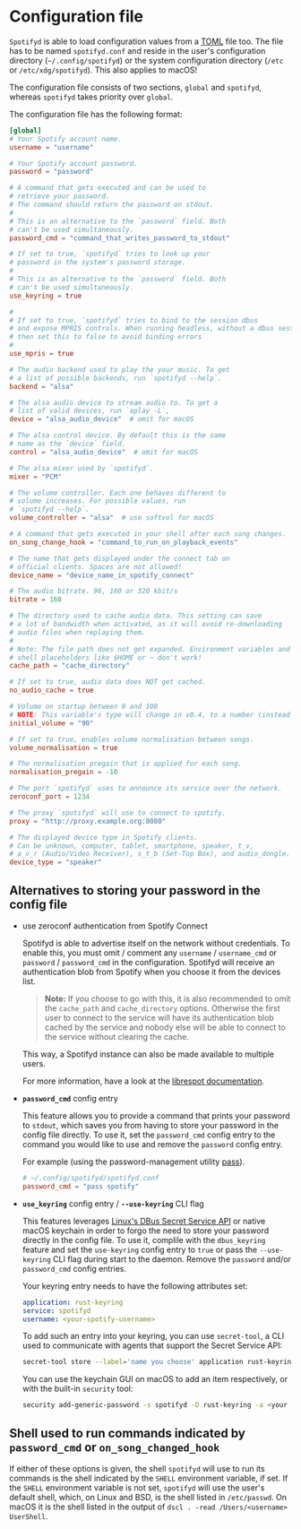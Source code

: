 # Configuration file

`Spotifyd` is able to load configuration values from a [TOML](https://toml.io/en/v0.5.0) file too. The file has to be named `spotifyd.conf` and reside in the user's configuration directory (`~/.config/spotifyd`) or the system configuration directory (`/etc` or `/etc/xdg/spotifyd`). This also applies to macOS!

The configuration file consists of two sections, `global` and `spotifyd`, whereas `spotifyd` takes priority over `global`.

The configuration file has the following format:

```toml
[global]
# Your Spotify account name.
username = "username"

# Your Spotify account password.
password = "password"

# A command that gets executed and can be used to
# retrieve your password.
# The command should return the password on stdout.
#
# This is an alternative to the `password` field. Both
# can't be used simultaneously.
password_cmd = "command_that_writes_password_to_stdout"

# If set to true, `spotifyd` tries to look up your
# password in the system's password storage.
#
# This is an alternative to the `password` field. Both
# can't be used simultaneously.
use_keyring = true

#
# If set to true, `spotifyd` tries to bind to the session dbus
# and expose MPRIS controls. When running headless, without a dbus session,
# then set this to false to avoid binding errors
#
use_mpris = true

# The audio backend used to play the your music. To get
# a list of possible backends, run `spotifyd --help`.
backend = "alsa"

# The alsa audio device to stream audio to. To get a
# list of valid devices, run `aplay -L`,
device = "alsa_audio_device"  # omit for macOS

# The alsa control device. By default this is the same
# name as the `device` field.
control = "alsa_audio_device"  # omit for macOS

# The alsa mixer used by `spotifyd`.
mixer = "PCM"

# The volume controller. Each one behaves different to
# volume increases. For possible values, run
# `spotifyd --help`.
volume_controller = "alsa"  # use softvol for macOS

# A command that gets executed in your shell after each song changes.
on_song_change_hook = "command_to_run_on_playback_events"

# The name that gets displayed under the connect tab on
# official clients. Spaces are not allowed!
device_name = "device_name_in_spotify_connect"

# The audio bitrate. 96, 160 or 320 kbit/s
bitrate = 160

# The directory used to cache audio data. This setting can save
# a lot of bandwidth when activated, as it will avoid re-downloading
# audio files when replaying them.
#
# Note: The file path does not get expanded. Environment variables and
# shell placeholders like $HOME or ~ don't work!
cache_path = "cache_directory"

# If set to true, audio data does NOT get cached.
no_audio_cache = true

# Volume on startup between 0 and 100
# NOTE: This variable's type will change in v0.4, to a number (instead of string)
initial_volume = "90"

# If set to true, enables volume normalisation between songs.
volume_normalisation = true

# The normalisation pregain that is applied for each song.
normalisation_pregain = -10

# The port `spotifyd` uses to announce its service over the network.
zeroconf_port = 1234

# The proxy `spotifyd` will use to connect to spotify.
proxy = "http://proxy.example.org:8080"

# The displayed device type in Spotify clients.
# Can be unknown, computer, tablet, smartphone, speaker, t_v,
# a_v_r (Audio/Video Receiver), s_t_b (Set-Top Box), and audio_dongle.
device_type = "speaker"
```

## Alternatives to storing your password in the config file <!-- omit in toc -->

- use zeroconf authentication from Spotify Connect

  Spotifyd is able to advertise itself on the network without credentials. To enable this, you must omit / comment any `username` / `username_cmd` or `password` / `password_cmd` in the configuration. Spotifyd will receive an authentication blob from Spotify when you choose it from the devices list.

  > __Note:__ If you choose to go with this, it is also recommended to omit the `cache_path` and `cache_directory` options. Otherwise the first user to connect to the service will have its authentication blob cached by the service and nobody else will be able to connect to the service without clearing the cache.

  This way, a Spotifyd instance can also be made available to multiple users.

  For more information, have a look at the [librespot documentation][librespot-docs].

- **`password_cmd`** config entry

  This feature allows you to provide a command that prints your password to `stdout`, which saves you from having to store your password in the config file directly. To use it, set the `password_cmd` config entry to the command you would like to use and remove the `password` config entry.

  For example (using the password-management utility [pass][pass-homepage]).

  ```toml
  # ~/.config/spotifyd/spotifyd.conf
  password_cmd = "pass spotify"
  ```

- **`use_keyring`** config entry / **`--use-keyring`** CLI flag <!-- omit in toc -->

  This features leverages [Linux's DBus Secret Service API][secret-storage-specification] or native macOS keychain in order to forgo the need to store your password directly in the config file. To use it, complile with the `dbus_keyring` feature and set the `use-keyring` config entry to `true` or pass the `--use-keyring` CLI flag  during start to the daemon. Remove the `password` and/or `password_cmd` config entries.

  Your keyring entry needs to have the following attributes set:

  ```yaml
  application: rust-keyring
  service: spotifyd
  username: <your-spotify-username>
  ```

  To add such an entry into your keyring, you can use `secret-tool`, a CLI used to communicate with agents that support the Secret Service API:

  ```bash
  secret-tool store --label='name you choose' application rust-keyring service spotifyd username <your-username>
  ```

  You can use the keychain GUI on macOS to add an item respectively, or with the built-in `security` tool:

  ```bash
  security add-generic-password -s spotifyd -D rust-keyring -a <your username> -w
  ```

## Shell used to run commands indicated by `password_cmd` or `on_song_changed_hook` <!-- omit in toc -->

If either of these options is given, the shell `spotifyd` will use to run its commands is the shell indicated by the `SHELL` environment variable, if set. If the `SHELL` environment variable is not set, `spotifyd` will use the user's default shell, which, on Linux and BSD, is the shell listed in `/etc/passwd`. On macOS it is the shell listed in the output of `dscl . -read /Users/<username> UserShell`.

[pass-homepage]: https://www.passwordstore.org/
[playerctl-homepage]: https://github.com/altdesktop/playerctl
[secret-storage-specification]: https://www.freedesktop.org/wiki/Specifications/secret-storage-spec/
[sp-homepage]: https://gist.github.com/wandernauta/6800547
[librespot-docs]: https://github.com/librespot-org/librespot/blob/master/docs/authentication.md#zeroconf-based-authentication
